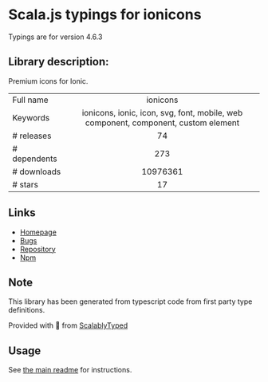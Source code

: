 
# Scala.js typings for ionicons

Typings are for version 4.6.3

## Library description:
Premium icons for Ionic.

|                    |                 |
| ------------------ | :-------------: |
| Full name          | ionicons |
| Keywords           | ionicons, ionic, icon, svg, font, mobile, web component, component, custom element |
| # releases         | 74 |
| # dependents       | 273 |
| # downloads        | 10976361 |
| # stars            | 17 |

## Links
- [Homepage](http://ionicons.com/)
- [Bugs](https://github.com/ionic-team/ionicons/issues)
- [Repository](https://github.com/ionic-team/ionicons)
- [Npm](https://www.npmjs.com/package/ionicons)
    


## Note
This library has been generated from typescript code from first party type definitions.

Provided with :purple_heart: from [ScalablyTyped](https://github.com/oyvindberg/ScalablyTyped)

## Usage
See [the main readme](../../readme.md) for instructions.


